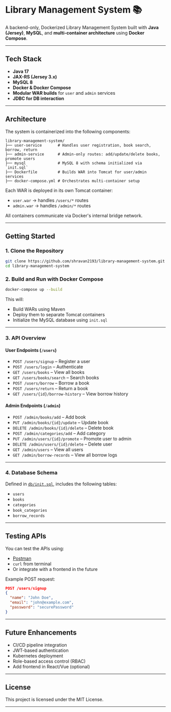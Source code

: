 # Library Management System 📚

A backend-only, Dockerized Library Management System built with **Java (Jersey)**, **MySQL**, and **multi-container architecture** using **Docker Compose**.

---

## Tech Stack

* **Java 17**
* **JAX-RS (Jersey 3.x)**
* **MySQL 8**
* **Docker & Docker Compose**
* **Modular WAR builds** for `user` and `admin` services
* **JDBC for DB interaction**

---

## Architecture

The system is containerized into the following components:

```
library-management-system/
├── user-service       # Handles user registration, book search, borrow, return
├── admin-service      # Admin-only routes: add/update/delete books, promote users
├── mysql              # MySQL 8 with schema initialized via `init.sql`
├── Dockerfile         # Builds WAR into Tomcat for user/admin services
├── docker-compose.yml # Orchestrates multi-container setup
```

Each WAR is deployed in its own Tomcat container:

* `user.war` → handles `/users/*` routes
* `admin.war` → handles `/admin/*` routes

All containers communicate via Docker's internal bridge network.

---

## Getting Started

### 1. Clone the Repository

```bash
git clone https://github.com/shravan2193/library-management-system.git
cd library-management-system
```

### 2. Build and Run with Docker Compose

```bash
docker-compose up --build
```

This will:

* Build WARs using Maven
* Deploy them to separate Tomcat containers
* Initialize the MySQL database using `init.sql`

---

### 3. API Overview

#### User Endpoints (`/users`)

* `POST /users/signup` – Register a user
* `POST /users/login` – Authenticate
* `GET /users/books` – View all books
* `GET /users/books/search` – Search books
* `POST /users/borrow` – Borrow a book
* `POST /users/return` – Return a book
* `GET /users/{id}/borrow-history` – View borrow history

#### Admin Endpoints (`/admin`)

* `POST /admin/books/add` – Add book
* `PUT /admin/books/{id}/update` – Update book
* `DELETE /admin/books/{id}/delete` – Delete book
* `POST /admin/categories/add` – Add category
* `PUT /admin/users/{id}/promote` – Promote user to admin
* `DELETE /admin/users/{id}/delete` – Delete user
* `GET /admin/users` – View all users
* `GET /admin/borrow-records` – View all borrow logs

---

### 4. Database Schema

Defined in [`db/init.sql`](./db/init.sql), includes the following tables:

* `users`
* `books`
* `categories`
* `book_categories`
* `borrow_records`

---

## Testing APIs

You can test the APIs using:

* [Postman](https://www.postman.com/)
* `curl` from terminal
* Or integrate with a frontend in the future

Example POST request:

```json
POST /users/signup
{
  "name": "John Doe",
  "email": "john@example.com",
  "password": "securePassword"
}
```

---

## Future Enhancements

* CI/CD pipeline integration
* JWT-based authentication
* Kubernetes deployment
* Role-based access control (RBAC)
* Add frontend in React/Vue (optional)

---

## License

This project is licensed under the MIT License.

---
